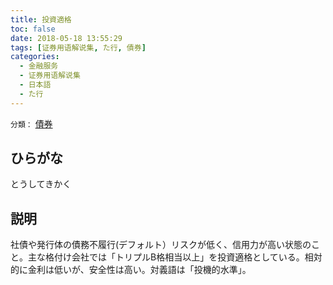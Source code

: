 ```yaml
---
title: 投資適格
toc: false
date: 2018-05-18 13:55:29
tags: [证券用语解说集, た行, 債券]
categories:
  - 金融服务
  - 证券用语解说集
  - 日本語
  - た行
---
```


`分類：` [債券](/tags/債券/)

## ひらがな

とうしてきかく

## 説明

社債や発行体の債務不履行(デフォルト）リスクが低く、信用力が高い状態のこと。主な格付け会社では「トリプルB格相当以上」を投資適格としている。相対的に金利は低いが、安全性は高い。対義語は「投機的水準」。
